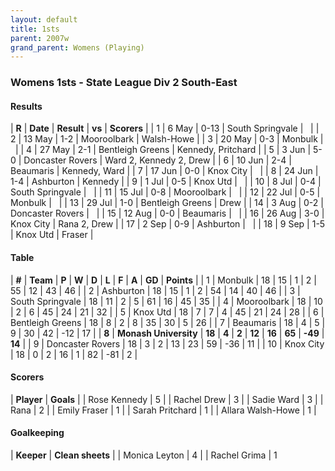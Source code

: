 ```yaml
---
layout: default
title: 1sts
parent: 2007w
grand_parent: Womens (Playing)
---
```


### Womens 1sts - State League Div 2 South-East

#### Results

| **R** | **Date** | **Result** | **vs** | **Scorers** |
| 1 | 6 May | 0-13 | South Springvale |   |
| 2 | 13 May | 1-2 | Mooroolbark | Walsh-Howe |
| 3 | 20 May | 0-3 | Monbulk |   |
| 4 | 27 May | 2-1 | Bentleigh Greens | Kennedy, Pritchard |
| 5 | 3 Jun | 5-0 | Doncaster Rovers | Ward 2, Kennedy 2, Drew |
| 6 | 10 Jun | 2-4 | Beaumaris | Kennedy, Ward |
| 7 | 17 Jun | 0-0 | Knox City |   |
| 8 | 24 Jun | 1-4 | Ashburton | Kennedy |
| 9 | 1 Jul | 0-5 | Knox Utd |   |
| 10 | 8 Jul | 0-4 | South Springvale |   |
| 11 | 15 Jul | 0-8 | Mooroolbark |   |
| 12 | 22 Jul | 0-5 | Monbulk |   |
| 13 | 29 Jul | 1-0 | Bentleigh Greens | Drew |
| 14 | 3 Aug | 0-2 | Doncaster Rovers |   |
| 15 | 12 Aug | 0-0 | Beaumaris |   |
| 16 | 26 Aug | 3-0 | Knox City | Rana 2, Drew |
| 17 | 2 Sep | 0-9 | Ashburton |   |
| 18 | 9 Sep | 1-5 | Knox Utd | Fraser |

#### Table

| **#** | **Team** | **P** | **W** | **D** | **L** | **F** | **A** | **GD** | **Points** |
| 1 | Monbulk | 18 | 15 | 1 | 2 | 55 | 12 | 43 | 46 |
| 2 | Ashburton | 18 | 15 | 1 | 2 | 54 | 14 | 40 | 46 |
| 3 | South Springvale | 18 | 11 | 2 | 5 | 61 | 16 | 45 | 35 |
| 4 | Mooroolbark | 18 | 10 | 2 | 6 | 45 | 24 | 21 | 32 |
| 5 | Knox Utd | 18 | 7 | 7 | 4 | 45 | 21 | 24 | 28 |
| 6 | Bentleigh Greens | 18 | 8 | 2 | 8 | 35 | 30 | 5 | 26 |
| 7 | Beaumaris | 18 | 4 | 5 | 9 | 30 | 42 | -12 | 17 |
| **8** | **Monash University** | **18** | **4** | **2** | **12** | **16** | **65** | **-49** | **14** |
| 9 | Doncaster Rovers | 18 | 3 | 2 | 13 | 23 | 59 | -36 | 11 |
| 10 | Knox City | 18 | 0 | 2 | 16 | 1 | 82 | -81 | 2 |

#### Scorers

| **Player** | **Goals** |
| Rose Kennedy | 5 |
| Rachel Drew | 3 |
| Sadie Ward | 3 |
| Rana | 2 |
| Emily Fraser | 1 |
| Sarah Pritchard | 1 |
| Allara Walsh-Howe | 1 |

#### Goalkeeping

| **Keeper** | **Clean sheets** |
| Monica Leyton | 4 |
| Rachel Grima | 1
